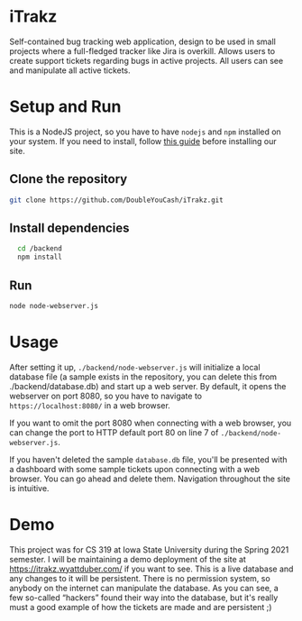 # iTrakz

Self-contained bug tracking web application, design to be used in small projects where a full-fledged tracker like Jira is overkill. Allows users to create support tickets regarding bugs in active projects. All users can see and manipulate all active tickets.

# Setup and Run

This is a NodeJS project, so you have to have `nodejs` and `npm` installed on your system. If you need to install, follow [this guide](https://nodejs.org/en/download/package-manager) before installing our site.

## Clone the repository
```bash
git clone https://github.com/DoubleYouCash/iTrakz.git
```

## Install dependencies
```bash
  cd /backend
  npm install
```

## Run
```bash
node node-webserver.js
```

# Usage

After setting it up, `./backend/node-webserver.js` will initialize a local database file (a sample exists in the repository, you can delete this from ./backend/database.db) and start up a web server. By default, it opens the webserver on port 8080, so you have to navigate to `https://localhost:8080/` in a web browser.

If you want to omit the port 8080 when connecting with a web browser, you can change the port to HTTP default port 80 on line 7 of `./backend/node-webserver.js`.

If you haven't deleted the sample `database.db` file, you'll be presented with a dashboard with some sample tickets upon connecting with a web browser. You can go ahead and delete them. Navigation throughout the site is intuitive.

# Demo

This project was for CS 319 at Iowa State University during the Spring 2021 semester. I will be maintaining a demo deployment of the site at https://itrakz.wyattduber.com/ if you want to see. This is a live database and any changes to it will be persistent. There is no permission system, so anybody on the internet can manipulate the database. As you can see, a few so-called “hackers” found their way into the database, but it's really must a good example of how the tickets are made and are persistent ;)
